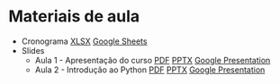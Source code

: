 # Materiais de aula

- Cronograma [XLSX][cronograma-xlsx] [Google Sheets][cronograma-sheets]
- Slides
  - Aula 1 - Apresentação do curso [PDF][slides-aula1-pdf] [PPTX][slides-aula1-pptx] [Google Presentation][slides-aula1-google]
  - Aula 2 - Introdução ao Python [PDF][slides-aula2-pdf] [PPTX][slides-aula2-pptx] [Google Presentation][slides-aula2-google]

<!-- Links -->

[cronograma-xlsx]: <Cronograma Teoria dos Jogos 2025_01.xlsx>
[cronograma-sheets]: https://docs.google.com/spreadsheets/d/13KAFC2-MWiCP9FGO5UEr6hmlaIGMKVfwlYcT2CJ1K5E/edit?usp=sharing
[slides-aula1-pdf]: <Slides/Aula 1 - Apresentação do curso.pdf>
[slides-aula1-pptx]: <Slides/Aula 1 - Apresentação do curso.pptx>
[slides-aula1-google]: https://docs.google.com/presentation/d/118FQeCBvuIAjIq7afXXYwFEppYncfquZALkccvAnpBQ
[slides-aula2-pdf]: <Slides/Aula 2 - Preferences.pdf>
[slides-aula2-pptx]: <Slides/Aula 2 - Preferences.pptx>
[slides-aula2-google]: https://docs.google.com/presentation/d/1tR9aH7YCofI7ftCSvCxaW6x-WhSbq5IT5Cyk_lUzt7E
